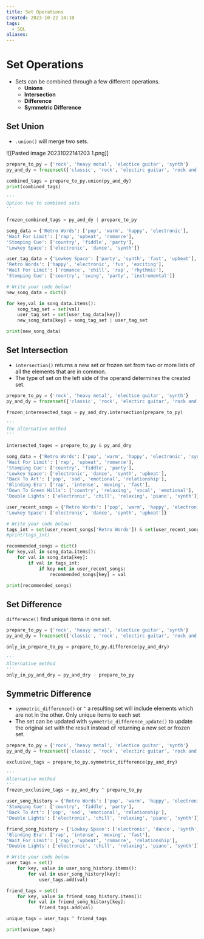 ```yaml
---
title: Set Operations
Created: 2023-10-22 14:10
tags:
  - SQL
aliases:
---
```


# Set Operations
- Sets can be combined through a few different operations.
	- **Unions**
	- **Intersection**
	- **Difference**
	- **Symmetric Difference**


## Set Union
- `.union()` will merge two sets.

![[Pasted image 20231022141203 1.png]]

```Python
prepare_to_py = {'rock', 'heavy metal', 'electice guitar', 'synth'}
py_and_dy = frozenset({'classic', 'rock', 'electirc guitar', 'rock and roll'})

combined_tags = prepare_to_py.union(py_and_dy)
print(combined_tags)

'''
Option two to combined sets
'''

frozen_combined_tags = py_and_dy | prepare_to_py
```

```Python
song_data = {'Retro Words': ['pop', 'warm', 'happy', 'electronic'],
'Wait For Limit': ['rap', 'upbeat', 'romance'],
'Stomping Cue': ['country', 'fiddle', 'party'],
'Lowkey Space': ['electronic', 'dance', 'synth']}

user_tag_data = {'Lowkey Space': ['party', 'synth', 'fast', 'upbeat'],
'Retro Words': ['happy', 'electronic', 'fun', 'exciting'],
'Wait For Limit': ['romance', 'chill', 'rap', 'rhythmic'],
'Stomping Cue': ['country', 'swing', 'party', 'instrumental']}

# Write your code below!
new_song_data = dict()

for key,val in song_data.items():
	song_tag_set = set(val)
	user_tag_set = set(user_tag_data[key])
	new_song_data[key] = song_tag_set | user_tag_set

print(new_song_data)
```

## Set Intersection
- `intersection()` returns a new set or frozen set from two or more lists of all the elements that are in common.
- The type of set on the left side of the operand determines the created set.

```Python
prepare_to_py = {'rock', 'heavy metal', 'electice guitar', 'synth'}
py_and_dy = frozenset({'classic', 'rock', 'electirc guitar', 'rock and roll'})

frozen_interesected_tags = py_and_dry.intersection(prepare_to_py)

'''
The alternative method
'''

intersected_tages = prepare_to_py & py_and_dry
```

```Python
song_data = {'Retro Words': ['pop', 'warm', 'happy', 'electronic', 'synth'],
'Wait For Limit': ['rap', 'upbeat', 'romance'],
'Stomping Cue': ['country', 'fiddle', 'party'],
'Lowkey Space': ['electronic', 'dance', 'synth', 'upbeat'],
'Back To Art': ['pop', 'sad', 'emotional', 'relationship'],
'Blinding Era': ['rap', 'intense', 'moving', 'fast'],
'Down To Green Hills': ['country', 'relaxing', 'vocal', 'emotional'],
'Double Lights': ['electronic', 'chill', 'relaxing', 'piano', 'synth']}

user_recent_songs = {'Retro Words': ['pop', 'warm', 'happy', 'electronic', 'synth'],
'Lowkey Space': ['electronic', 'dance', 'synth', 'upbeat']}

# Write your code below!
tags_int = set(user_recent_songs['Retro Words']) & set(user_recent_songs['Lowkey Space'])
#print(tags_int)

recommended_songs = dict()
for key,val in song_data.items():
	for val in song_data[key]:
		if val in tags_int:
			if key not in user_recent_songs:
				recommended_songs[key] = val

print(recommended_songs)
```

## Set Difference
`difference()` find unique items in one set.
```Python
prepare_to_py = {'rock', 'heavy metal', 'electice guitar', 'synth'}
py_and_dy = frozenset({'classic', 'rock', 'electirc guitar', 'rock and roll'})

only_in_prepare_to_py = prepare_to_py.difference(py_and_dry)

'''
Alternative method
'''
only_in_py_and_dry = py_and_dry - prepare_to_py
```

## Symmetric Difference
- `symmetric_difference()` or `^` a resulting set will include elements which are not in the other. Only unique items to each set
- The set can be updated with `symmetric_difference_update()` to update the original set with the result instead of returning a new set or frozen set.
```Python
prepare_to_py = {'rock', 'heavy metal', 'electice guitar', 'synth'}
py_and_dy = frozenset({'classic', 'rock', 'electirc guitar', 'rock and roll'})

exclusive_tags = prepare_to_py.symmetric_difference(py_and_dry)

'''
Alternative method
'''
frozen_exclusive_tags = py_and_dry ^ prepare_to_py
```

```Python
user_song_history = {'Retro Words': ['pop', 'warm', 'happy', 'electronic', 'synth'],
'Stomping Cue': ['country', 'fiddle', 'party'],
'Back To Art': ['pop', 'sad', 'emotional', 'relationship'],
'Double Lights': ['electronic', 'chill', 'relaxing', 'piano', 'synth']}

friend_song_history = {'Lowkey Space': ['electronic', 'dance', 'synth', 'upbeat'],
'Blinding Era': ['rap', 'intense', 'moving', 'fast'],
'Wait For Limit': ['rap', 'upbeat', 'romance', 'relationship'],
'Double Lights': ['electronic', 'chill', 'relaxing', 'piano', 'synth']}

# Write your code below
user_tags = set()
	for key, value in user_song_history.items():
		for val in user_song_history[key]:
			user_tags.add(val)

friend_tags = set()
	for key, value in friend_song_history.items():
		for val in friend_song_history[key]:
			friend_tags.add(val)

unique_tags = user_tags ^ friend_tags

print(unique_tags)
```